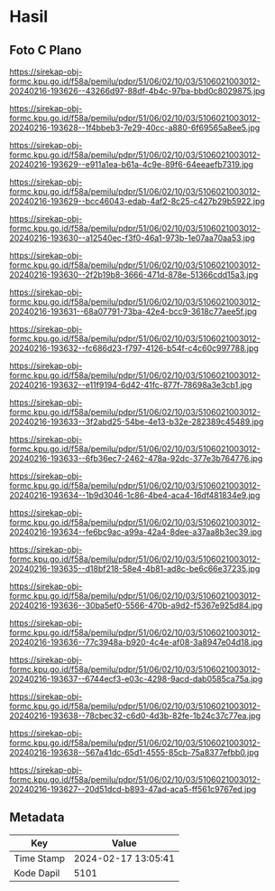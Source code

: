 # Hasil

## Foto C Plano

https://sirekap-obj-formc.kpu.go.id/f58a/pemilu/pdpr/51/06/02/10/03/5106021003012-20240216-193626--43266d97-88df-4b4c-97ba-bbd0c8029875.jpg

https://sirekap-obj-formc.kpu.go.id/f58a/pemilu/pdpr/51/06/02/10/03/5106021003012-20240216-193628--1f4bbeb3-7e29-40cc-a880-6f69565a8ee5.jpg

https://sirekap-obj-formc.kpu.go.id/f58a/pemilu/pdpr/51/06/02/10/03/5106021003012-20240216-193629--e911a1ea-b61a-4c9e-89f6-64eeaefb7319.jpg

https://sirekap-obj-formc.kpu.go.id/f58a/pemilu/pdpr/51/06/02/10/03/5106021003012-20240216-193629--bcc46043-edab-4af2-8c25-c427b29b5922.jpg

https://sirekap-obj-formc.kpu.go.id/f58a/pemilu/pdpr/51/06/02/10/03/5106021003012-20240216-193630--a12540ec-f3f0-46a1-973b-1e07aa70aa53.jpg

https://sirekap-obj-formc.kpu.go.id/f58a/pemilu/pdpr/51/06/02/10/03/5106021003012-20240216-193630--2f2b19b8-3666-471d-878e-51366cdd15a3.jpg

https://sirekap-obj-formc.kpu.go.id/f58a/pemilu/pdpr/51/06/02/10/03/5106021003012-20240216-193631--68a07791-73ba-42e4-bcc9-3618c77aee5f.jpg

https://sirekap-obj-formc.kpu.go.id/f58a/pemilu/pdpr/51/06/02/10/03/5106021003012-20240216-193632--fc686d23-f797-4126-b54f-c4c60c997788.jpg

https://sirekap-obj-formc.kpu.go.id/f58a/pemilu/pdpr/51/06/02/10/03/5106021003012-20240216-193632--e11f9194-6d42-41fc-877f-78698a3e3cb1.jpg

https://sirekap-obj-formc.kpu.go.id/f58a/pemilu/pdpr/51/06/02/10/03/5106021003012-20240216-193633--3f2abd25-54be-4e13-b32e-282389c45489.jpg

https://sirekap-obj-formc.kpu.go.id/f58a/pemilu/pdpr/51/06/02/10/03/5106021003012-20240216-193633--6fb36ec7-2462-478a-92dc-377e3b764776.jpg

https://sirekap-obj-formc.kpu.go.id/f58a/pemilu/pdpr/51/06/02/10/03/5106021003012-20240216-193634--1b9d3046-1c86-4be4-aca4-16df481834e9.jpg

https://sirekap-obj-formc.kpu.go.id/f58a/pemilu/pdpr/51/06/02/10/03/5106021003012-20240216-193634--fe6bc9ac-a99a-42a4-8dee-a37aa8b3ec39.jpg

https://sirekap-obj-formc.kpu.go.id/f58a/pemilu/pdpr/51/06/02/10/03/5106021003012-20240216-193635--d18bf218-58e4-4b81-ad8c-be6c66e37235.jpg

https://sirekap-obj-formc.kpu.go.id/f58a/pemilu/pdpr/51/06/02/10/03/5106021003012-20240216-193636--30ba5ef0-5566-470b-a9d2-f5367e925d84.jpg

https://sirekap-obj-formc.kpu.go.id/f58a/pemilu/pdpr/51/06/02/10/03/5106021003012-20240216-193636--77c3948a-b920-4c4e-af08-3a8947e04d18.jpg

https://sirekap-obj-formc.kpu.go.id/f58a/pemilu/pdpr/51/06/02/10/03/5106021003012-20240216-193637--6744ecf3-e03c-4298-9acd-dab0585ca75a.jpg

https://sirekap-obj-formc.kpu.go.id/f58a/pemilu/pdpr/51/06/02/10/03/5106021003012-20240216-193638--78cbec32-c6d0-4d3b-82fe-1b24c37c77ea.jpg

https://sirekap-obj-formc.kpu.go.id/f58a/pemilu/pdpr/51/06/02/10/03/5106021003012-20240216-193638--567a41dc-65d1-4555-85cb-75a8377efbb0.jpg

https://sirekap-obj-formc.kpu.go.id/f58a/pemilu/pdpr/51/06/02/10/03/5106021003012-20240216-193627--20d51dcd-b893-47ad-aca5-ff561c9767ed.jpg


## Metadata

| Key        | Value               |
| ---------- | ------------------- |
| Time Stamp | 2024-02-17 13:05:41 |
| Kode Dapil | 5101                |



